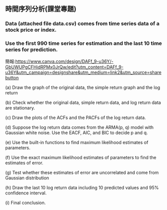 ## 時間序列分析(課堂專題)
### Data (attached file data.csv) comes from time series data of a stock price or index. 
### Use the first 990 time series for estimation and the last 10 time series for prediction.
簡報:https://www.canva.com/design/DAFf_9-u36Y/-GbUWUPgCFHidRPMx0JrQw/edit?utm_content=DAFf_9-u36Y&utm_campaign=designshare&utm_medium=link2&utm_source=sharebutton

(a) Draw the graph of the original data, the simple return graph and the log return

(b) Check whether the original data, simple return data, and log return data are
stationary.

(c) Draw the plots of the ACFs and the PACFs of the log return data. 

(d) Suppose the log return data comes from the ARMA(p, q) model with Gaussian
white noise. Use the EACF, AIC, and BIC to decide p and q.

(e) Use the built-in functions to find maximum likelihood estimates of
parameters.

(f) Use the exact maximum likelihood estimates of parameters to find the
estimates of error.

(g) Test whether these estimates of error are uncorrelated and come from
Gaussian distribution

(h) Draw the last 10 log return data including 10 predicted values and 95%
confidence interval.

(i) Final conclusion.
